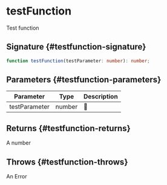 # testFunction

Test function

## Signature {#testfunction-signature}

```typescript
function testFunction(testParameter: number): number;
```

## Parameters {#testfunction-parameters}

|  Parameter | Type | Description |
|  --- | --- | --- |
|  testParameter | number | 📝 |

## Returns {#testfunction-returns}

A number

## Throws {#testfunction-throws}

An Error